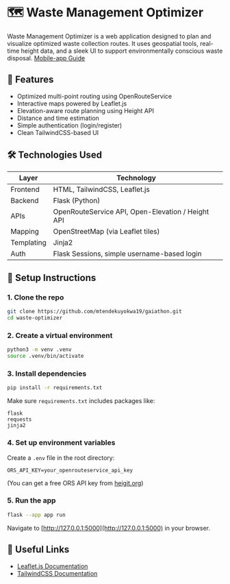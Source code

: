 # 🗺️ Waste Management Optimizer

Waste Management Optimizer is a web application designed to plan and visualize optimized waste collection routes. It uses geospatial tools, real-time height data, and a sleek UI to support environmentally conscious waste disposal.
[Mobile-app Guide](./EcoFriendlyApp/README.md)

## 🚀 Features

- Optimized multi-point routing using OpenRouteService
- Interactive maps powered by Leaflet.js
- Elevation-aware route planning using Height API
- Distance and time estimation
- Simple authentication (login/register)
- Clean TailwindCSS-based UI

## 🛠️ Technologies Used

| Layer      | Technology                                        |
| ---------- | ------------------------------------------------- |
| Frontend   | HTML, TailwindCSS, Leaflet.js                     |
| Backend    | Flask (Python)                                    |
| APIs       | OpenRouteService API, Open-Elevation / Height API |
| Mapping    | OpenStreetMap (via Leaflet tiles)                 |
| Templating | Jinja2                                            |
| Auth       | Flask Sessions, simple username-based login       |

## 🧰 Setup Instructions

### 1. Clone the repo

```bash
git clone https://github.com/mtendekuyokwa19/gaiathon.git
cd waste-optimizer
```

### 2. Create a virtual environment

```bash
python3 -m venv .venv
source .venv/bin/activate
```

### 3. Install dependencies

```bash
pip install -r requirements.txt
```

Make sure `requirements.txt` includes packages like:

```text
flask
requests
jinja2
```

### 4. Set up environment variables

Create a `.env` file in the root directory:

```env
ORS_API_KEY=your_openrouteservice_api_key
```

(You can get a free ORS API key from [heigit.org](https://heigit.org))

### 5. Run the app

```bash
flask --app app run
```

Navigate to [http://127.0.0.1:5000](http://127.0.0.1:5000) in your browser.

## 🔗 Useful Links

- [Leaflet.js Documentation](https://leafletjs.com/)
- [TailwindCSS Documentation](https://tailwindcss.com/docs)
